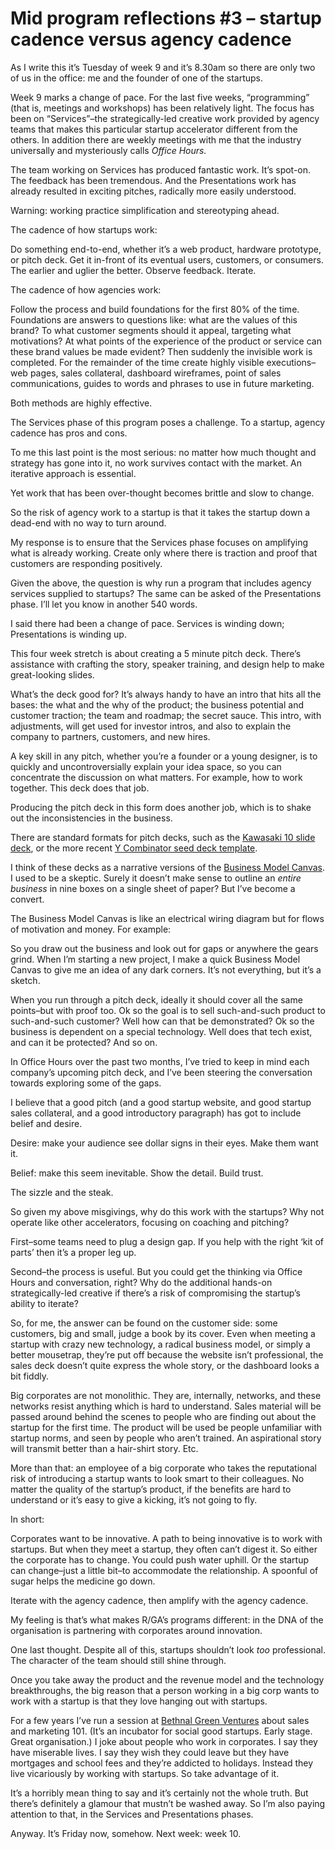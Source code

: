 # Mid program reflections #3 – startup cadence versus agency cadence

As I write this it’s Tuesday of week 9 and it’s 8.30am so there are only two
of us in the office: me and the founder of one of the startups.

Week 9 marks a change of pace. For the last five weeks, “programming” (that
is, meetings and workshops) has been relatively light. The focus has been on
“Services”–the strategically-led creative work provided by agency teams that
makes this particular startup accelerator different from the others. In
addition there are weekly meetings with me that the industry universally and
mysteriously calls _Office Hours._

The team working on Services has produced fantastic work. It’s spot-on. The
feedback has been tremendous. And the Presentations work has already resulted
in exciting pitches, radically more easily understood.

Warning: working practice simplification and stereotyping ahead.

The cadence of how startups work:

Do something end-to-end, whether it’s a web product, hardware prototype, or
pitch deck. Get it in-front of its eventual users, customers, or consumers.
The earlier and uglier the better. Observe feedback. Iterate.

The cadence of how agencies work:

Follow the process and build foundations for the first 80% of the time.
Foundations are answers to questions like: what are the values of this brand?
To what customer segments should it appeal, targeting what motivations? At
what points of the experience of the product or service can these brand values
be made evident? Then suddenly the invisible work is completed. For the
remainder of the time create highly visible executions–web pages, sales
collateral, dashboard wireframes, point of sales communications, guides to
words and phrases to use in future marketing.

Both methods are highly effective.

The Services phase of this program poses a challenge. To a startup, agency
cadence has pros and cons.

To me this last point is the most serious: no matter how much thought and
strategy has gone into it, no work survives contact with the market. An
iterative approach is essential.

Yet work that has been over-thought becomes brittle and slow to change.

So the risk of agency work to a startup is that it takes the startup down a
dead-end with no way to turn around.

My response is to ensure that the Services phase focuses on amplifying what is
already working. Create only where there is traction and proof that customers
are responding positively.

Given the above, the question is why run a program that includes agency
services supplied to startups? The same can be asked of the Presentations
phase. I’ll let you know in another 540 words.

I said there had been a change of pace. Services is winding down;
Presentations is winding up.

This four week stretch is about creating a 5 minute pitch deck. There’s
assistance with crafting the story, speaker training, and design help to make
great-looking slides.

What’s the deck good for? It’s always handy to have an intro that hits all the
bases: the what and the why of the product; the business potential and
customer traction; the team and roadmap; the secret sauce. This intro, with
adjustments, will get used for investor intros, and also to explain the
company to partners, customers, and new hires.

A key skill in any pitch, whether you’re a founder or a young designer, is to
quickly and uncontroversially explain your idea space, so you can concentrate
the discussion on what matters. For example, how to work together. This deck
does that job.

Producing the pitch deck in this form does another job, which is to shake out
the inconsistencies in the business.

There are standard formats for pitch decks, such as the [Kawasaki 10 slide
deck](https://guykawasaki.com/the-only-10-slides-you-need-in-your-pitch/), or
the more recent [Y Combinator seed deck
template](https://blog.ycombinator.com/intro-to-the-yc-seed-deck/).

I think of these decks as a narrative versions of the [Business Model
Canvas](https://www.alexandercowan.com/business-model-canvas-templates/). I
used to be a skeptic. Surely it doesn’t make sense to outline an _entire
business_ in nine boxes on a single sheet of paper? But I’ve become a convert.

The Business Model Canvas is like an electrical wiring diagram but for flows
of motivation and money. For example:

So you draw out the business and look out for gaps or anywhere the gears
grind. When I’m starting a new project, I make a quick Business Model Canvas
to give me an idea of any dark corners. It’s not everything, but it’s a
sketch.

When you run through a pitch deck, ideally it should cover all the same
points–but with proof too. Ok so the goal is to sell such-and-such product to
such-and-such customer? Well how can that be demonstrated? Ok so the business
is dependent on a special technology. Well does that tech exist, and can it be
protected? And so on.

In Office Hours over the past two months, I’ve tried to keep in mind each
company’s upcoming pitch deck, and I’ve been steering the conversation towards
exploring some of the gaps.

I believe that a good pitch (and a good startup website, and good startup
sales collateral, and a good introductory paragraph) has got to include belief
and desire.

Desire: make your audience see dollar signs in their eyes. Make them want it.

Belief: make this seem inevitable. Show the detail. Build trust.

The sizzle and the steak.

So given my above misgivings, why do this work with the startups? Why not
operate like other accelerators, focusing on coaching and pitching?

First–some teams need to plug a design gap. If you help with the right ‘kit of
parts’ then it’s a proper leg up.

Second–the process is useful. But you could get the thinking via Office Hours
and conversation, right? Why do the additional hands-on strategically-led
creative if there’s a risk of compromising the startup’s ability to iterate?

So, for me, the answer can be found on the customer side: some customers, big
and small, judge a book by its cover. Even when meeting a startup with crazy
new technology, a radical business model, or simply a better mousetrap,
they’re put off because the website isn’t professional, the sales deck doesn’t
quite express the whole story, or the dashboard looks a bit fiddly.

Big corporates are not monolithic. They are, internally, networks, and these
networks resist anything which is hard to understand. Sales material will be
passed around behind the scenes to people who are finding out about the
startup for the first time. The product will be used be people unfamiliar with
startup norms, and seen by people who aren’t trained. An aspirational story
will transmit better than a hair-shirt story. Etc.

More than that: an employee of a big corporate who takes the reputational risk
of introducing a startup wants to look smart to their colleagues. No matter
the quality of the startup’s product, if the benefits are hard to understand
or it’s easy to give a kicking, it’s not going to fly.

In short:

Corporates want to be innovative. A path to being innovative is to work with
startups. But when they meet a startup, they often can’t digest it. So either
the corporate has to change. You could push water uphill. Or the startup can
change–just a little bit–to accommodate the relationship. A spoonful of sugar
helps the medicine go down.

Iterate with the agency cadence, then amplify with the agency cadence.

My feeling is that’s what makes R/GA’s programs different: in the DNA of the
organisation is partnering with corporates around innovation.

One last thought. Despite all of this, startups shouldn’t look _too_
professional. The character of the team should still shine through.

Once you take away the product and the revenue model and the technology
breakthroughs, the big reason that a person working in a big corp wants to
work with a startup is that they love hanging out with startups.

For a few years I’ve run a session at [Bethnal Green
Ventures](https://bethnalgreenventures.com) about sales and marketing 101.
(It’s an incubator for social good startups. Early stage. Great organisation.)
I joke about people who work in corporates. I say they have miserable lives. I
say they wish they could leave but they have mortgages and school fees and
they’re addicted to holidays. Instead they live vicariously by working with
startups. So take advantage of it.

It’s a horribly mean thing to say and it’s certainly not the whole truth. But
there’s definitely a glamour that mustn’t be washed away. So I’m also paying
attention to that, in the Services and Presentations phases.

Anyway. It’s Friday now, somehow. Next week: week 10.
